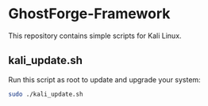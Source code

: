 # GhostForge-Framework

This repository contains simple scripts for Kali Linux.

## kali_update.sh
Run this script as root to update and upgrade your system:
```bash
sudo ./kali_update.sh
```

